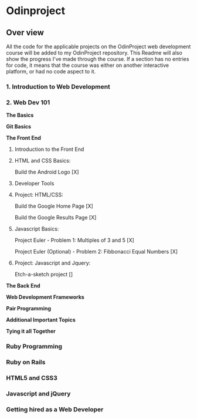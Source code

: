 # Odinproject

## Over view

All the code for the applicable projects on the OdinProject web development course will be added to my OdinProject repository.
This Readme will also show the progress I've made through the course.
If a section has no entries for code, it means that the course was either on another interactive platform, or had no code aspect to it.

### 1. Introduction to Web Development

### 2. Web Dev 101

**The Basics**

**Git Basics**

**The Front End**

1. Introduction to the Front End

2. HTML and CSS Basics:
    
    Build the Android Logo [X]
    
3. Developer Tools
            
4. Project: HTML/CSS:
    
    Build the Google Home Page [X]
        
    Build the Google Results Page [X]
           
5. Javascript Basics:
    
    Project Euler - Problem 1: Multiples of 3 and 5 [X]

    Project Euler (Optional) - Problem 2: Fibbonacci Equal Numbers [X]

6. Project: Javascript and Jquery:

    Etch-a-sketch project []
        
**The Back End**

**Web Development Frameworks**

**Pair Programming**

**Additional Important Topics**

**Tying it all Together**
        
        
### Ruby Programming

### Ruby on Rails

### HTML5 and CSS3

### Javascript and jQuery

### Getting hired as a Web Developer

